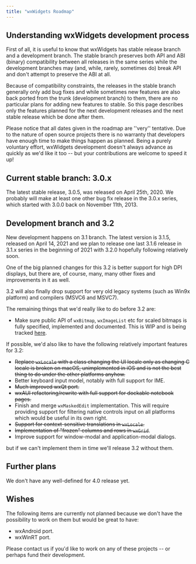 ```yaml
---
title: "wxWidgets Roadmap"
---
```


## Understanding wxWidgets development process

First of all, it is useful to know that wxWidgets has stable release branch and a development branch. The stable branch preserves both API and ABI (binary) compatibility between all releases in the same series while the development branches may (and, while, rarely, sometimes do) break API and don't attempt to preserve the ABI at all.

Because of compatibility constraints, the releases in the stable branch generally only add bug fixes and while sometimes new features are also back ported from the trunk (development branch) to them, there are no particular plans for adding new features to stable. So this page describes only the features planned for the next development releases and the next stable release which be done after them.

Please notice that all dates given in the roadmap are ''very'' tentative. Due to the nature of open source projects there is no warranty that developers have enough time to make things happen as planned. Being a purely voluntary effort, wxWidgets development doesn't always advance as quickly as we'd like it too -- but your contributions are welcome to speed it up!

## Current stable branch: 3.0.x

The latest stable release, 3.0.5, was released on April 25th, 2020. We probably will make at least one other bug fix release in the 3.0.x series, which started with 3.0.0 back on November 11th, 2013.

## Development branch and 3.2

New development happens on 3.1 branch. The latest version is 3.1.5, released on April 14, 2021 and we plan to release one last 3.1.6 release in 3.1.x series in the beginning of 2021 with 3.2.0 hopefully following relatively soon.

One of the big planned changes for this 3.2 is better support for high DPI displays, but there are, of course, many, many other fixes and improvements in it as well.

3.2 will also finally drop support for very old legacy systems (such as Win9x platform) and compilers (MSVC6 and MSVC7).

The remaining things that we'd really like to do before 3.2 are:

 * Make sure public API of `wxBitmap`, `wxImageList` etc for scaled bitmaps is fully specified, implemented and documented. This is WIP and is being tracked [here](https://github.com/wxWidgets/wxWidgets/projects/1).

If possible, we'd also like to have the following relatively important features for 3.2:
 * ~~Replace `wxLocale` with a class changing the UI locale only as changing C locale is broken on macOS, unimplemented in iOS and is not the best thing to do under the other platforms anyhow.~~
 * Better keyboard input model, notably with full support for IME.
 * ~~Much improved wxQt port.~~
 * ~~wxAUI refactoring/rewrite with full support for dockable notebook pages.~~
 * Finish and merge `wxMaskedEdit` implementation. This will require providing support for filtering native controls input on all platforms which would be useful in its own right.
 * ~~Support for context-sensitive translations in `wxLocale`.~~
 * ~~Implementation of "frozen" columns and rows in `wxGrid`~~.
 * Improve support for window-modal and application-modal dialogs.

but if we can't implement them in time we'll release 3.2 without them.

## Further plans

We don't have any well-defined for 4.0 release yet.

## Wishes

The following items are currently not planned because we don't have the possibility to work on them but would be great to have:

 * wxAndroid port.
 * wxWinRT port.

Please contact us if you'd like to work on any of these projects -- or perhaps fund their development.
